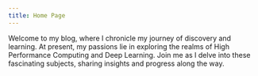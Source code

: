 ```yaml
---
title: Home Page
---
```


Welcome to my blog, where I chronicle my journey of discovery and learning. At present, my passions lie in exploring the realms of High Performance Computing and Deep Learning. Join me as I delve into these fascinating subjects, sharing insights and progress along the way.
